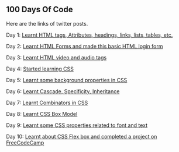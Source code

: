 ## 100 Days Of Code

Here are the links of twitter posts.

Day 1: [Learnt HTML tags, Attributes, headings, links, lists, tables, etc.](https://twitter.com/dikshaJain46/status/1532778698822197248)

Day 2: [Learnt HTML Forms and made this basic HTML login form](https://twitter.com/dikshaJain46/status/1533129111698255872)

Day 3: [Learnt HTML video and audio tags](https://twitter.com/dikshaJain46/status/1533434139344396290)

Day 4: [Started learning CSS](https://twitter.com/dikshaJain46/status/1533821762818826241)

Day 5: [Learnt some background properties in CSS](https://twitter.com/dikshaJain46/status/1534172724481773569)

Day 6: [Learnt Cascade, Specificity, Inheritance](https://twitter.com/dikshaJain46/status/1534554199223980037)

Day 7: [Learnt Combinators in CSS](https://twitter.com/dikshaJain46/status/1534897538641235973)

Day 8: [Learnt CSS Box Model](https://twitter.com/dikshaJain46/status/1535226318920421377)

Day 9: [Learnt some CSS properties related to font and text](https://twitter.com/dikshaJain46/status/1535641844540813314)

Day 10: [Learnt about CSS Flex box and completed a project on FreeCodeCamp](https://twitter.com/dikshaJain46/status/1535971932520079360) 
